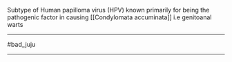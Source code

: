 Subtype of Human papilloma virus (HPV) known primarily for being the pathogenic factor in causing [[Condylomata accuminata]] i.e genitoanal warts

---
#bad_juju 

---